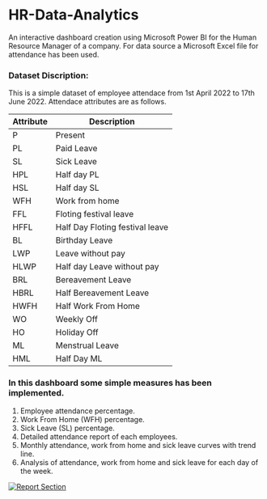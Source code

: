 # HR-Data-Analytics
An interactive dashboard creation using Microsoft Power BI for the Human Resource Manager of a company. For data source a Microsoft Excel file for attendance has been used. 

### Dataset Discription:
This is a simple dataset of employee attendace from 1st April 2022 to 17th June 2022. Attendace attributes are as follows. 

| Attribute   | Description |
| ------------- | ------------- |	
| P    | Present                         |
| PL   |Paid Leave                       |
| SL   | Sick Leave                      |
| HPL  | Half day PL                     |
| HSL  | Half day SL                     |
| WFH  | Work from home                  |
| FFL  | Floting festival leave          |
| HFFL | Half Day Floting festival leave | 
| BL   | Birthday Leave                  |
| LWP  | Leave without pay               |
| HLWP | Half day Leave without pay      |
| BRL  | Bereavement Leave               |
| HBRL | Half Bereavement Leave          |
| HWFH | Half Work From Home             |
| WO   | Weekly Off                      |
| HO   | Holiday Off                     |
| ML   | Menstrual Leave                 |
| HML  | Half Day ML                     |

### In this dashboard some simple measures has been implemented. 
  1. Employee attendance percentage. 
  2. Work From Home (WFH) percentage. 
  3. Sick Leave (SL) percentage. 
  4. Detailed attendance report of each employees. 
  5. Monthly attendance, work from home and sick leave curves with trend line. 
  6. Analysis of attendance, work from home and sick leave for each day of the week. 


[![Report Section](IMAGE_URL)](https://app.powerbi.com/view?r=eyJrIjoiMmE1MjBhNWYtMWJhYi00M2MzLTgxMDUtNTNhZTY1OTMyYzg5IiwidCI6ImZhNjk0NGFmLWNjN2MtNGNkOC05MTU0LWMwMTEzMjc5ODkxMCIsImMiOjl9)
